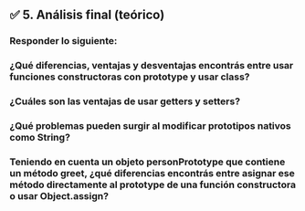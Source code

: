 ## ✅ 5. Análisis final (teórico)

### Responder lo siguiente:

### ¿Qué diferencias, ventajas y desventajas encontrás entre usar funciones constructoras con prototype y usar class?

### ¿Cuáles son las ventajas de usar getters y setters?

### ¿Qué problemas pueden surgir al modificar prototipos nativos como String?

### Teniendo en cuenta un objeto personPrototype que contiene un método greet, ¿qué diferencias encontrás entre asignar ese método directamente al prototype de una función constructora o usar Object.assign?
